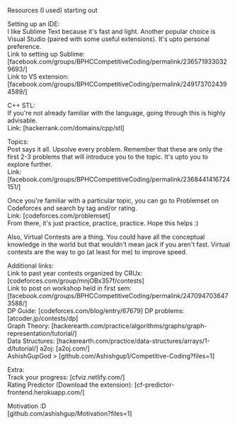 Resources (I used) starting out

Setting up an IDE:\
I like Sublime Text because it's fast and light. Another popular choice is Visual Studio (paired with some useful extensions). It's upto personal preference.\
Link to setting up Sublime: [facebook.com/groups/BPHCCompetitiveCoding/permalink/2365719330329693/]\
Link to VS extension: [facebook.com/groups/BPHCCompetitiveCoding/permalink/2491737024394589/]

C++ STL:\
If you're not already familiar with the language, going through this is highly advisable.\
Link: [hackerrank.com/domains/cpp/stl]

Topics:\
Post says it all. Upsolve every problem. Remember that these are only the first 2-3 problems that will introduce you to the topic. It's upto you to explore further.\
Link: [facebook.com/groups/BPHCCompetitiveCoding/permalink/2368441416724151/]

Once you're familiar with a particular topic, you can go to Problemset on Codeforces and search by tag and/or rating. \
Link: [codeforces.com/problemset]\
From there, it's just practice, practice, practice. Hope this helps :)

Also, Virtual Contests are a thing. You could have all the conceptual knowledge in the world but that wouldn't mean jack if you aren't fast. Virtual contests are the way to go (at least for me) to improve speed.

Additional links:\
Link to past year contests organized by CRUx: [codeforces.com/group/mnjOBx357f/contests]\
Link to post on workshop held in first sem: [facebook.com/groups/BPHCCompetitiveCoding/permalink/2470947036473588/]\
DP Guide: [codeforces.com/blog/entry/67679]
DP problems: [atcoder.jp/contests/dp]\
Graph Theory: [hackerearth.com/practice/algorithms/graphs/graph-representation/tutorial/]\
Data Structures: [hackerearth.com/practice/data-structures/arrays/1-d/tutorial/]
a2oj: [a2oj.com/]\
AshishGupGod > [github.com/Ashishgup1/Competitive-Coding?files=1]

Extra:\
Track your progress: [cfviz.netlify.com/]\
Rating Predictor (Download the extension): [cf-predictor-frontend.herokuapp.com/]

Motivation :D\
[github.com/ashishgup/Motivation?files=1]
